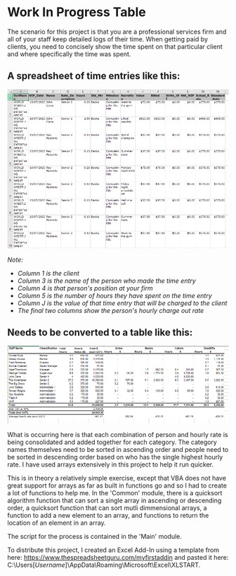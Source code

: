 <h1>Work In Progress Table</h1>

The scenario for this project is that you are a professional services firm and all of your staff keep detailed logs of their time. When getting paid by clients, you need to concisely show the time spent on that particular client and where specifically the time was spent.

<h2>A spreadsheet of time entries like this:</h2>

![Input](Input.PNG)

<i>
Note:
<ul>
  <li>Column 1 is the client</li>
  <li>Column 3 is the name of the person who made the time entry</li>
  <li>Column 4 is that person's position at your firm</li>
  <li>Column 5 is the number of hours they have spent on the time entry</li>
  <li>Column J is the value of that time entry that will be charged to the client</li>
  <li>The final two columns show the person's hourly charge out rate</li>
</ul>
</i>

<h2>Needs to be converted to a table like this:</h2>

![Result](Result.PNG)

What is occurring here is that each combination of person and hourly rate is being consolidated and added together for each category. The category names themselves need to be sorted in ascending order and people need to be sorted in descending order based on who has the single highest hourly rate. I have used arrays extensively in this project to help it run quicker.

This is in theory a relatively simple exercise, except that VBA does not have great support for arrays as far as built in functions go and so I had to create a lot of functions to help me. In the 'Common' module, there is a quicksort algorithm function that can sort a single array in ascending or descending order, a quicksort function that can sort mutli dimmensional arrays, a function to add a new element to an array, and functions to return the location of an element in an array.

The script for the process is contained in the 'Main' module.

To distribute this project, I created an Excel Add-In using a template from here: https://www.thespreadsheetguru.com/myfirstaddin and pasted it here: C:\Users\[*Username*]\AppData\Roaming\Microsoft\Excel\XLSTART.
